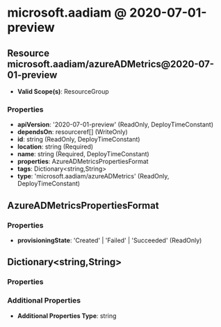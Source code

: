 # microsoft.aadiam @ 2020-07-01-preview

## Resource microsoft.aadiam/azureADMetrics@2020-07-01-preview
* **Valid Scope(s)**: ResourceGroup
### Properties
* **apiVersion**: '2020-07-01-preview' (ReadOnly, DeployTimeConstant)
* **dependsOn**: resourceref[] (WriteOnly)
* **id**: string (ReadOnly, DeployTimeConstant)
* **location**: string (Required)
* **name**: string (Required, DeployTimeConstant)
* **properties**: AzureADMetricsPropertiesFormat
* **tags**: Dictionary<string,String>
* **type**: 'microsoft.aadiam/azureADMetrics' (ReadOnly, DeployTimeConstant)

## AzureADMetricsPropertiesFormat
### Properties
* **provisioningState**: 'Created' | 'Failed' | 'Succeeded' (ReadOnly)

## Dictionary<string,String>
### Properties
### Additional Properties
* **Additional Properties Type**: string

